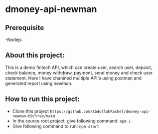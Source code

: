 # dmoney-api-newman

## Prerequisite
-Nodejs

## About this project:
This is a demo fintech API, which can create user, search user, deposit, check balance, money withdraw, payment, send money and check user statement. Here I have chanined multiple API's using postman and generated report using newman.

## How to run this project:
- Clone this project
  ``` https://github.com/AbdullahRashel/dmoney-api-newman-b9/tree/main ```
- In the source root project, give following command:
  ``` npm i ```
- Give following command to run:
  ``` npm start ```  
